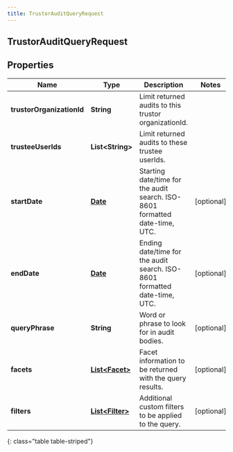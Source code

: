 ```yaml
---
title: TrustorAuditQueryRequest
---
```

## TrustorAuditQueryRequest


## Properties

| Name | Type | Description | Notes |
| ------------ | ------------- | ------------- | ------------- |
| **trustorOrganizationId** | <!----><!---->**String**<!----> | Limit returned audits to this trustor organizationId. |  |
| **trusteeUserIds** | <!----><!---->**List&lt;String&gt;**<!----> | Limit returned audits to these trustee userIds. |  |
| **startDate** | <!----><!---->[**Date**](Date.html)<!----> | Starting date/time for the audit search. ISO-8601 formatted date-time, UTC. |  [optional] |
| **endDate** | <!----><!---->[**Date**](Date.html)<!----> | Ending date/time for the audit search. ISO-8601 formatted date-time, UTC. |  [optional] |
| **queryPhrase** | <!----><!---->**String**<!----> | Word or phrase to look for in audit bodies. |  [optional] |
| **facets** | <!----><!---->[**List&lt;Facet&gt;**](Facet.html)<!----> | Facet information to be returned with the query results. |  [optional] |
| **filters** | <!----><!---->[**List&lt;Filter&gt;**](Filter.html)<!----> | Additional custom filters to be applied to the query. |  [optional] |
{: class="table table-striped"}



